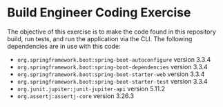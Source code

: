 # Build Engineer Coding Exercise

The objective of this exercise is to make the code found in this repository build, run tests, and run the application 
via the CLI. The following dependencies are in use with this code:

* `org.springframework.boot:spring-boot-autoconfigure` version 3.3.4
* `org.springframework.boot:spring-boot-dependencies` version 3.3.4
* `org.springframework.boot:spring-boot-starter-web` version 3.3.4
* `org.springframework.boot:spring-boot-starter-test` version 3.3.4
* `org.junit.jupiter:junit-jupiter-api` version 5.11.2
* `org.assertj:assertj-core` version 3.26.3